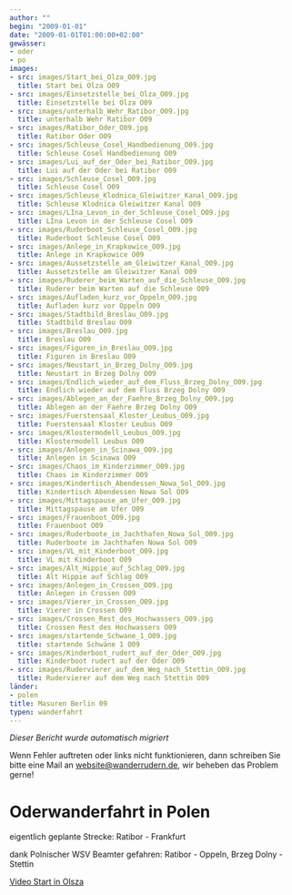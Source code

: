 ```yaml
---
author: ""
begin: "2009-01-01"
date: "2009-01-01T01:00:00+02:00"
gewässer:
- oder
- po
images:
- src: images/Start_bei_Olza_O09.jpg
  title: Start bei Olza O09
- src: images/Einsetzstelle_bei_Olza_O09.jpg
  title: Einsetzstelle bei Olza O09
- src: images/unterhalb_Wehr_Ratibor_O09.jpg
  title: unterhalb Wehr Ratibor O09
- src: images/Ratibor_Oder_O09.jpg
  title: Ratibor Oder O09
- src: images/Schleuse_Cosel_Handbedienung_O09.jpg
  title: Schleuse Cosel Handbedienung O09
- src: images/Lui_auf_der_Oder_bei_Ratibor_O09.jpg
  title: Lui auf der Oder bei Ratibor O09
- src: images/Schleuse_Cosel_O09.jpg
  title: Schleuse Cosel O09
- src: images/Schleuse_Klodnica_Gleiwitzer_Kanal_O09.jpg
  title: Schleuse Klodnica Gleiwitzer Kanal O09
- src: images/LIna_Levon_in_der_Schleuse_Cosel_O09.jpg
  title: LIna Levon in der Schleuse Cosel O09
- src: images/Ruderboot_Schleuse_Cosel_O09.jpg
  title: Ruderboot Schleuse Cosel O09
- src: images/Anlege_in_Krapkowice_O09.jpg
  title: Anlege in Krapkowice O09
- src: images/Aussetzstelle_am_Gleiwitzer_Kanal_O09.jpg
  title: Aussetzstelle am Gleiwitzer Kanal O09
- src: images/Ruderer_beim_Warten_auf_die_Schleuse_O09.jpg
  title: Ruderer beim Warten auf die Schleuse O09
- src: images/Aufladen_kurz_vor_Oppeln_O09.jpg
  title: Aufladen kurz vor Oppeln O09
- src: images/Stadtbild_Breslau_O09.jpg
  title: Stadtbild Breslau O09
- src: images/Breslau_O09.jpg
  title: Breslau O09
- src: images/Figuren_in_Breslau_O09.jpg
  title: Figuren in Breslau O09
- src: images/Neustart_in_Brzeg_Dolny_O09.jpg
  title: Neustart in Brzeg Dolny O09
- src: images/Endlich_wieder_auf_dem_Fluss_Brzeg_Dolny_O09.jpg
  title: Endlich wieder auf dem Fluss Brzeg Dolny O09
- src: images/Ablegen_an_der_Faehre_Brzeg_Dolny_O09.jpg
  title: Ablegen an der Faehre Brzeg Dolny O09
- src: images/Fuerstensaal_Kloster_Leubus_O09.jpg
  title: Fuerstensaal Kloster Leubus O09
- src: images/Klostermodell_Leubus_O09.jpg
  title: Klostermodell Leubus O09
- src: images/Anlegen_in_Scinawa_O09.jpg
  title: Anlegen in Scinawa O09
- src: images/Chaos_im_Kinderzimmer_O09.jpg
  title: Chaos im Kinderzimmer O09
- src: images/Kindertisch_Abendessen_Nowa_Sol_O09.jpg
  title: Kindertisch Abendessen Nowa Sol O09
- src: images/Mittagspause_am_Ufer_O09.jpg
  title: Mittagspause am Ufer O09
- src: images/Frauenboot_O09.jpg
  title: Frauenboot O09
- src: images/Ruderboote_im_Jachthafen_Nowa_Sol_O09.jpg
  title: Ruderboote im Jachthafen Nowa Sol O09
- src: images/VL_mit_Kinderboot_O09.jpg
  title: VL mit Kinderboot O09
- src: images/Alt_Hippie_auf_Schlag_O09.jpg
  title: Alt Hippie auf Schlag O09
- src: images/Anlegen_in_Crossen_O09.jpg
  title: Anlegen in Crossen O09
- src: images/Vierer_in_Crossen_O09.jpg
  title: Vierer in Crossen O09
- src: images/Crossen_Rest_des_Hochwassers_O09.jpg
  title: Crossen Rest des Hochwassers O09
- src: images/startende_Schwane_1_O09.jpg
  title: startende Schwäne 1 O09
- src: images/Kinderboot_rudert_auf_der_Oder_O09.jpg
  title: Kinderboot rudert auf der Oder O09
- src: images/Rudervierer_auf_dem_Weg_nach_Stettin_O09.jpg
  title: Rudervierer auf dem Weg nach Stettin O09
länder:
- polen
title: Masuren Berlin 09
typen: wanderfahrt
---
```



*Dieser Bericht wurde automatisch migriert*

Wenn Fehler auftreten oder links nicht funktionieren, dann schreiben Sie bitte eine Mail an website@wanderrudern.de, wir beheben das Problem gerne!



# Oderwanderfahrt in Polen


eigentlich geplante Strecke: Ratibor - Frankfurt

dank Polnischer WSV Beamter gefahren: Ratibor - Oppeln, Brzeg Dolny - Stettin

[Video Start in Olsza](/berichte/2009/start_olsza_oder_09)
